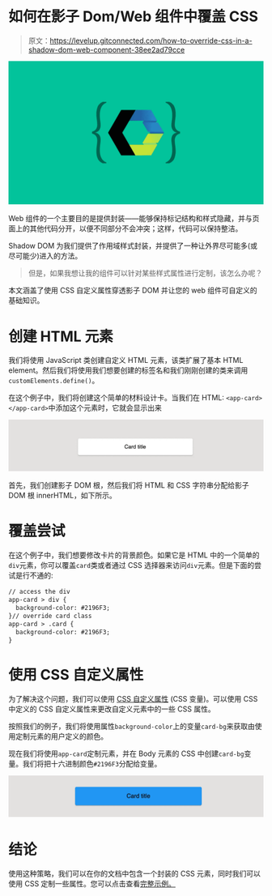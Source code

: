 # 如何在影子 Dom/Web 组件中覆盖 CSS

> 原文：<https://levelup.gitconnected.com/how-to-override-css-in-a-shadow-dom-web-component-38ee2ad79cce>

![](img/7ee2d8d6686d20ce1f2c3c2694f2e061.png)

Web 组件的一个主要目的是提供封装——能够保持标记结构和样式隐藏，并与页面上的其他代码分开，以便不同部分不会冲突；这样，代码可以保持整洁。

Shadow DOM 为我们提供了作用域样式封装，并提供了一种让外界尽可能多(或尽可能少)进入的方法。

> 但是，如果我想让我的组件可以针对某些样式属性进行定制，该怎么办呢？

本文涵盖了使用 CSS 自定义属性穿透影子 DOM 并让您的 web 组件可自定义的基础知识。

# 创建 HTML 元素

我们将使用 JavaScript 类创建自定义 HTML 元素，该类扩展了基本 HTML element。然后我们将使用我们想要创建的标签名和我们刚刚创建的类来调用`customElements.define()`。

在这个例子中，我们将创建这个简单的材料设计卡。当我们在 HTML: `<app-card></app-card>`中添加这个元素时，它就会显示出来

![](img/36d91c760dceb93bfba049d3c0f6e89c.png)

首先，我们创建影子 DOM 根，然后我们将 HTML 和 CSS 字符串分配给影子 DOM 根 innerHTML，如下所示。

# 覆盖尝试

在这个例子中，我们想要修改卡片的背景颜色。如果它是 HTML 中的一个简单的`div`元素，你可以覆盖`card`类或者通过 CSS 选择器来访问`div`元素。但是下面的尝试是行不通的:

```
// access the div 
app-card > div {
  background-color: #2196F3;
}// override card class
app-card > .card {
  background-color: #2196F3;
}
```

# 使用 CSS 自定义属性

为了解决这个问题，我们可以使用 [CSS 自定义属性](https://developer.mozilla.org/en-US/docs/Web/CSS/--*) (CSS 变量)。可以使用 CSS 中定义的 CSS 自定义属性来更改自定义元素中的一些 CSS 属性。

按照我们的例子，我们将使用属性`background-color`上的变量`card-bg`来获取由使用定制元素的用户定义的颜色。

现在我们将使用`app-card`定制元素，并在 Body 元素的 CSS 中创建`card-bg`变量。我们将把十六进制颜色`#2196F3`分配给变量。

![](img/34320f21d6da1f1e2bb32e462efb2b3f.png)

# 结论

使用这种策略，我们可以在你的文档中包含一个封装的 CSS 元素，同时我们可以使用 CSS 定制一些属性。您可以点击查看[完整示例。](https://codepen.io/cesarwbr/pen/abNyEPe)